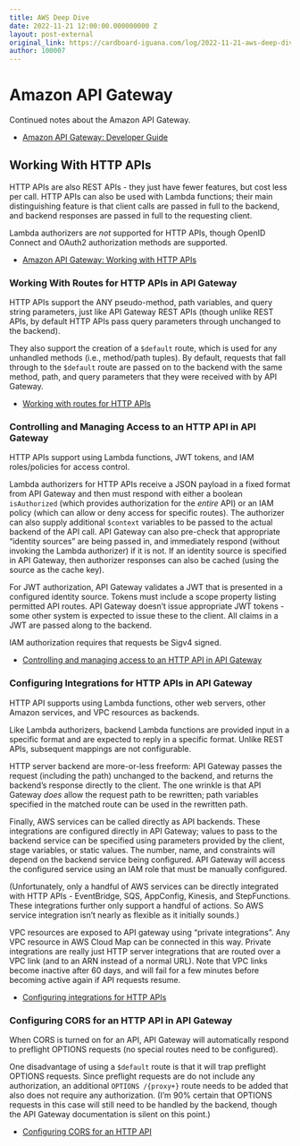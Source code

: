 ```yaml
---
title: AWS Deep Dive
date: 2022-11-21 12:00:00.000000000 Z
layout: post-external
original_link: https://cardboard-iguana.com/log/2022-11-21-aws-deep-dive.html
author: 100007
---
```


# Amazon API Gateway

Continued notes about the Amazon API Gateway.

- [Amazon API Gateway: Developer Guide](https://docs.aws.amazon.com/apigateway/latest/developerguide/welcome.html)

## Working With HTTP APIs

HTTP APIs are also REST APIs - they just have fewer features, but cost less per call. HTTP APIs can also be used with Lambda functions; their main distinguishing feature is that client calls are passed in full to the backend, and backend responses are passed in full to the requesting client.

Lambda authorizers are _not_ supported for HTTP APIs, though OpenID Connect and OAuth2 authorization methods are supported.

- [Amazon API Gateway: Working with HTTP APIs](https://docs.aws.amazon.com/apigateway/latest/developerguide/http-api.html)

### Working With Routes for HTTP APIs in API Gateway

HTTP APIs support the ANY pseudo-method, path variables, and query string parameters, just like API Gateway REST APIs (though unlike REST APIs, by default HTTP APIs pass query parameters through unchanged to the backend).

They also support the creation of a `$default` route, which is used for any unhandled methods (i.e., method/path tuples). By default, requests that fall through to the `$default` route are passed on to the backend with the same method, path, and query parameters that they were received with by API Gateway.

- [Working with routes for HTTP APIs](https://docs.aws.amazon.com/apigateway/latest/developerguide/http-api-develop-routes.html)

### Controlling and Managing Access to an HTTP API in API Gateway

HTTP APIs support using Lambda functions, JWT tokens, and IAM roles/policies for access control.

Lambda authorizers for HTTP APIs receive a JSON payload in a fixed format from API Gateway and then must respond with either a boolean `isAuthorized` (which provides authorization for the _entire_ API) or an IAM policy (which can allow or deny access for specific routes). The authorizer can also supply additional `$context` variables to be passed to the actual backend of the API call. API Gateway can also pre-check that appropriate “identity sources” are being passed in, and immediately respond (without invoking the Lambda authorizer) if it is not. If an identity source is specified in API Gateway, then authorizer responses can also be cached (using the source as the cache key).

For JWT authorization, API Gateway validates a JWT that is presented in a configured identity source. Tokens must include a scope property listing permitted API routes. API Gateway doesn’t issue appropriate JWT tokens - some other system is expected to issue these to the client. All claims in a JWT are passed along to the backend.

IAM authorization requires that requests be Sigv4 signed.

- [Controlling and managing access to an HTTP API in API Gateway](https://docs.aws.amazon.com/apigateway/latest/developerguide/http-api-access-control.html)

### Configuring Integrations for HTTP APIs in API Gateway

HTTP API supports using Lambda functions, other web servers, other Amazon services, and VPC resources as backends.

Like Lambda authorizers, backend Lambda functions are provided input in a specific format and are expected to reply in a specific format. Unlike REST APIs, subsequent mappings are not configurable.

HTTP server backend are more-or-less freeform: API Gateway passes the request (including the path) unchanged to the backend, and returns the backend’s response directly to the client. The one wrinkle is that API Gateway _does_ allow the request path to be rewritten; path variables specified in the matched route can be used in the rewritten path.

Finally, AWS services can be called directly as API backends. These integrations are configured directly in API Gateway; values to pass to the backend service can be specified using parameters provided by the client, stage variables, or static values. The number, name, and constraints will depend on the backend service being configured. API Gateway will access the configured service using an IAM role that must be manually configured.

(Unfortunately, only a handful of AWS services can be directly integrated with HTTP APIs - EventBridge, SQS, AppConfig, Kinesis, and StepFunctions. These integrations further only support a handful of actions. So AWS service integration isn’t nearly as flexible as it initially sounds.)

VPC resources are exposed to API gateway using “private integrations”. Any VPC resource in AWS Cloud Map can be connected in this way. Private integrations are really just HTTP server integrations that are routed over a VPC link (and to an ARN instead of a normal URL). Note that VPC links become inactive after 60 days, and will fail for a few minutes before becoming active again if API requests resume.

- [Configuring integrations for HTTP APIs](https://docs.aws.amazon.com/apigateway/latest/developerguide/http-api-develop-integrations.html)

### Configuring CORS for an HTTP API in API Gateway

When CORS is turned on for an API, API Gateway will automatically respond to preflight OPTIONS requests (no special routes need to be configured).

One disadvantage of using a `$default` route is that it will trap preflight OPTIONS requests. Since preflight requests are do not include any authorization, an additional `OPTIONS /{proxy+}` route needs to be added that also does not require any authorization. (I’m 90% certain that OPTIONS requests in this case will still need to be handled by the backend, though the API Gateway documentation is silent on this point.)

- [Configuring CORS for an HTTP API](https://docs.aws.amazon.com/apigateway/latest/developerguide/http-api-cors.html)
